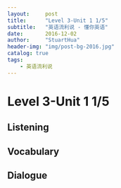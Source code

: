 ```yaml
---
layout:     post
title:      "Level 3-Unit 1 1/5"
subtitle:   "英语流利说 - 懂你英语"
date:       2016-12-02
author:     "StuartHua"
header-img: "img/post-bg-2016.jpg"
catalog: true
tags:
    - 英语流利说
---
```


# Level 3-Unit 1 1/5

<!-- more -->

## Listening



## Vocabulary



## Dialogue



